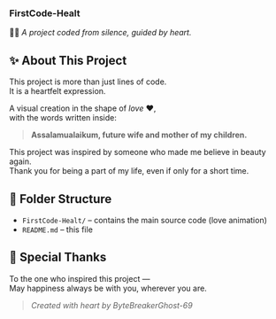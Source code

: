 ### FirstCode-Healt  

🧠💖 *A project coded from silence, guided by heart.*  

## ✨ About This Project  

This project is more than just lines of code.  
It is a heartfelt expression.

A visual creation in the shape of *love* ❤️,  
with the words written inside:

> **Assalamualaikum, future wife and mother of my children.**

This project was inspired by someone who made me believe in beauty again.  
Thank you for being a part of my life, even if only for a short time.

## 📁 Folder Structure  

- `FirstCode-Healt/` – contains the main source code (love animation)  
- `README.md` – this file  

## 🙏 Special Thanks  

To the one who inspired this project —  
May happiness always be with you, wherever you are.

> *Created with heart by ByteBreakerGhost-69*
